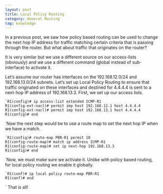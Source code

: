 ```yaml
---
layout: post
title: Local Policy Routing
category: General Routing
tag: knowledge
---
```

In a previous post, we saw how policy based routing can be used to change the next hop IP address for traffic matching certain criteria that is passing through the router. But what about traffic that originates on the router?

It is very similar but we use a different source on our access-lists (obviously) and we use a different command (global instead of sub-interface) to activate it.

Let’s assume our router has interfaces on the 192.168.12.0/24 and 192.168.13.0/24 subnets. Let’s set up Local Policy Routing to ensure that traffic originated on these interfaces and destined for 4.4.4.4 is sent to a next-hop IP address of 192.168.13.3. First, we set up our access lists.
```
`R1(config)# ip access-list extended ICMP-R1
R1(config-ext-nacl)# permit imp host 192.168.12.1 host 4.4.4.4
R1(config-ext-nacl)# permit imp host 192.168.13.1 host 4.4.4.4
R1(config)# end
```
`Now the next step would be to use a route map to set the next hop IP when we have a match.
```
`R1(config)# route-map PBR-R1 permit 10
R1(config-route-map)# match ip address ICMP-R1
R1(config-route-map)# set ip next-hop 192.168.13.3
R1(config)# end
```
`Now, we must make sure we activate it. Unlike with policy based routing, for local policy routing we enable it globally.
```
`R1(conf)# ip local policy route-map PBR-R1
R1(conf)# end
```
`
That is all!